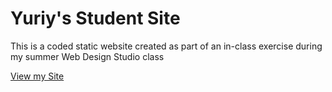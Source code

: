 # Yuriy's Student Site

This is a coded static website created as part of an in-class exercise during my summer Web Design Studio class

[View my Site](https://iolaniyuriy.github.io/)
